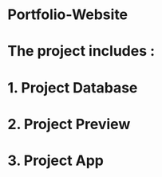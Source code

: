 # Portfolio-Website
# The project includes : 
# 1. Project Database 
# 2. Project Preview 
# 3. Project App
